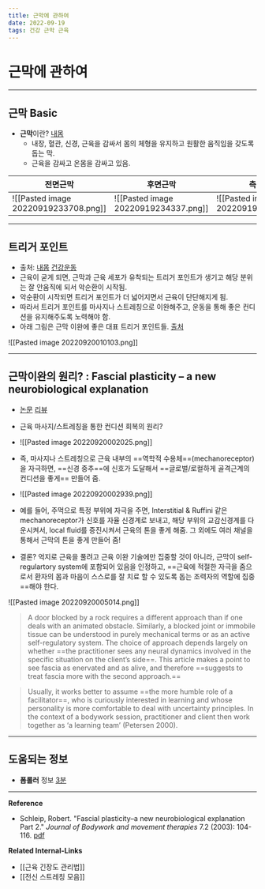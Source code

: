 ```yaml
---
title: 근막에 관하여
date: 2022-09-19
tags: 건강 근막 근육
---
```


# 근막에 관하여

---

## 근막 Basic 
- **근막**이란? [내몸](https://youtu.be/hg2pb7Z2X9M)
	- 내장, 혈관, 신경, 근육을 감싸서 몸의 체형을 유지하고 원활한 움직임을 갖도록 돕는 막.
	- 근육을 감싸고 온몸을 감싸고 있음.

|전면근막|후면근막|측면근막|사선근막|
|---|---|---|---|
|![[Pasted image 20220919233708.png]]|![[Pasted image 20220919234337.png]]|![[Pasted image 20220919234452.png]]|![[Pasted image 20220919234522.png]]|

---

## 트리거 포인트
- 출처: [내몸](https://youtu.be/nnPM0d2aBuU) [건강운동](https://youtu.be/KBRh5cgcHiw)
- 근육이 굳게 되면, 근막과 근육 세포가 유착되는 트리거 포인트가 생기고 해당 분위는 잘 안움직에 되서 악순환이 시작됨.
- 악순환이 시작되면 트리거 포인트가 더 넓어지면서 근육이 단단해지게 됨.
- 따라서 트리거 포인트를 마사지나 스트레칭으로 이완해주고, 운동을 통해 좋은 컨디션을 유지해주도록 노력해야 함.
- 아래 그림은 근막 이완에 좋은 대표 트리거 포인트들. [출처](https://www.kauveryhospital.com/news-events/january-trigger-points)

![[Pasted image 20220920010103.png]]

---

## 근막이완의 원리? : Fascial plasticity – a new neurobiological explanation
- [논문](https://functionalfascia.com/wp-content/uploads/2017/06/Schleip-Fascial_Plasticity.pdf) [리뷰](https://youtu.be/yZL7A8R45ug)
- 근육 마사지/스트레칭을 통한 컨디션 회복의 원리?
- ![[Pasted image 20220920002025.png]]
- 즉, 마사지나 스트레칭으로 근육 내부의 ==역학적 수용체==(mechanoreceptor)을 자극하면, ==신경 중추==에 신호가 도달해서 ==글로벌/로컬하게 골격근계의 컨디션을 좋게== 만들어 줌.
- ![[Pasted image 20220920002939.png]]
- 예를 들어, 주먹으로 특정 부위에 자극을 주면, Interstitial & Ruffini 같은 mechanoreceptor가 신호를 자율 신경계로 보내고, 해당 부위의 교감신경계를 다운시켜서, local fluid를 증진시켜서 근육의 톤을 좋게 해줌. 그 외에도 여러 채널을 통해서 근막의 톤을 좋게 만들어 줌! 

- 결론? 억지로 근육을 풀려고 근육 이완 기술에만 집중할 것이 아니라, 근막이 self-regulartory system에 포함되어 있음을 인정하고, ==근육에 적절한 자극을 줌으로서 환자의 몸과 마음이 스스로를 잘 치료 할 수 있도록 돕는 조력자의 역할에 집중==해야 한다.

![[Pasted image 20220920005014.png]]

> A door blocked by a rock requires a different approach than if one deals with an animated obstacle. Similarly, a blocked joint or immobile tissue can be understood in purely mechanical terms or as an active self-regulatory system. The choice of approach depends largely on whether ==the practitioner sees any neural dynamics involved in the specific situation on the client’s side==. This article makes a point to see fascia as enervated and as alive, and therefore ==suggests to treat fascia more with the second approach.==

> Usually, it works better to assume ==the more humble role of a facilitator==, who is curiously interested in learning and whose personality is more comfortable to deal with uncertainty principles. In the context of a bodywork session, practitioner and client then work together as ‘a learning team’ (Petersen 2000).

---

## 도움되는 정보

- **폼롤러** 정보 [3분](https://youtu.be/lYeUFzvSStc)


---
**Reference**
- Schleip, Robert. "Fascial plasticity–a new neurobiological explanation Part 2." _Journal of Bodywork and movement therapies_ 7.2 (2003): 104-116. [pdf](https://functionalfascia.com/wp-content/uploads/2017/06/Schleip-Fascial_Plasticity.pdf)

**Related Internal-Links**
- [[근육 긴장도 관리법]]
- [[전신 스트레칭 모음]]